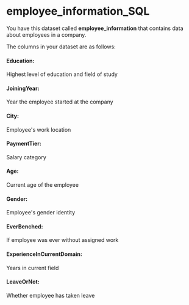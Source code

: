# employee_information_SQL
You have this dataset called **employee_information**
that contains data about employees in a company.

The columns in your dataset are as follows:

#### Education:
Highest level of education and field of study
#### JoiningYear: 
Year the employee started at the company
#### City: 
Employee's work location
#### PaymentTier: 
Salary category
#### Age: 
Current age of the employee
#### Gender: 
Employee's gender identity
#### EverBenched: 
If employee was ever without assigned work
#### ExperienceInCurrentDomain: 
Years in current field
#### LeaveOrNot: 
Whether employee has taken leave
